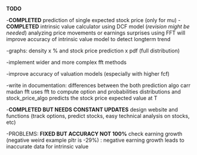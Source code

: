 **TODO**

-**COMPLETED** prediction of single expected stock price (only for mu)
-**COMPLETED** intrinsic value calculator using DCF model (*revision might be needed*)
    analyzing price movements or earnings surprises using FFT will improve accuracy of intrinsic value model to detect longterm trend

-graphs: density x % and stock price prediction x pdf (full distribution)

-implement wider and more complex fft methods

-improve accuracy of valuation models (especially with higher fcf)

-write in documentation: differences between the both prediction algo
   carr madan fft uses fft to compute option and probabilities distributions and stock_price_algo predicts the stock price expected value at T

-**COMPLETED BUT NEEDS CONSTANT UPDATES** design website and functions (track options, predict stocks, easy technical analysis on stocks, etc)

-PROBLEMS:
    **FIXED BUT ACCURACY NOT 100%** check earning growth (negative weird example pltr is -29%) : negative earning growth leads to inaccurate data for intrinsic value

    